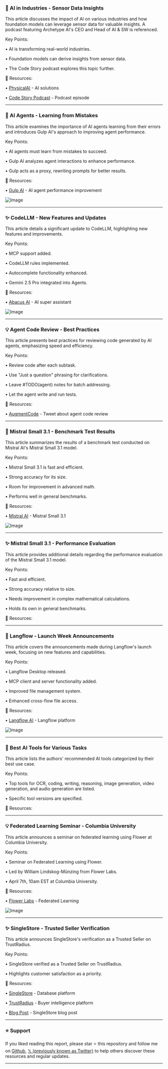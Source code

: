 ### 🤖 AI in Industries - Sensor Data Insights

This article discusses the impact of AI on various industries and how foundation models can leverage sensor data for valuable insights.  A podcast featuring Archetype AI's CEO and Head of AI & SW is referenced.

Key Points:

• AI is transforming real-world industries.


• Foundation models can derive insights from sensor data.


• The Code Story podcast explores this topic further.


🔗 Resources:

• [PhysicalAI](https://x.com/PhysicalAI) - AI solutions


• [Code Story Podcast](https://x.com/PhysicalAI/status/1907825839737384963) - Podcast episode


---

### 🤖 AI Agents - Learning from Mistakes

This article examines the importance of AI agents learning from their errors and introduces Gulp AI's approach to improving agent performance.

Key Points:

• AI agents must learn from mistakes to succeed.


• Gulp AI analyzes agent interactions to enhance performance.


• Gulp acts as a proxy, rewriting prompts for better results.


🔗 Resources:

• [Gulp AI](https://x.com/Gulp_AI) - AI agent performance improvement


![Image](https://pbs.twimg.com/ext_tw_video_thumb/1908277303844499456/pu/img/onYyBxhf-NBU2x0Q.jpg)


---

### ✨ CodeLLM - New Features and Updates

This article details a significant update to CodeLLM, highlighting new features and improvements.

Key Points:

• MCP support added.


• CodeLLM rules implemented.


• Autocomplete functionality enhanced.


• Gemini 2.5 Pro integrated into Agents.


🔗 Resources:

• [Abacus AI](https://x.com/abacusai) - AI super assistant


![Image](https://pbs.twimg.com/ext_tw_video_thumb/1908233427062779904/pu/img/fnAVn9T_HWKxQtiF.jpg)


---

### 💡 Agent Code Review - Best Practices

This article presents best practices for reviewing code generated by AI agents, emphasizing speed and efficiency.

Key Points:

• Review code after each subtask.


• Use "Just a question" phrasing for clarifications.


• Leave #TODO(agent) notes for batch addressing.


• Let the agent write and run tests.


🔗 Resources:

• [AugmentCode](https://x.com/augmentcode/status/1908240637104972061) - Tweet about agent code review


---

### 🤖 Mistral Small 3.1 - Benchmark Test Results

This article summarizes the results of a benchmark test conducted on Mistral AI's Mistral Small 3.1 model.

Key Points:

• Mistral Small 3.1 is fast and efficient.


• Strong accuracy for its size.


• Room for improvement in advanced math.


• Performs well in general benchmarks.


🔗 Resources:

• [Mistral AI](https://x.com/MistralAI) - Mistral Small 3.1


![Image](https://pbs.twimg.com/media/GntTJEwbYAIeVE_?format=jpg&name=small)


---

### ✨ Mistral Small 3.1 - Performance Evaluation

This article provides additional details regarding the performance evaluation of the Mistral Small 3.1 model.

Key Points:

• Fast and efficient.


• Strong accuracy relative to size.


• Needs improvement in complex mathematical calculations.


• Holds its own in general benchmarks.


🔗 Resources:


---

### 🚀 Langflow - Launch Week Announcements

This article covers the announcements made during Langflow's launch week, focusing on new features and capabilities.

Key Points:

• Langflow Desktop released.


• MCP client and server functionality added.


• Improved file management system.


• Enhanced cross-flow file access.


🔗 Resources:

• [Langflow AI](https://x.com/langflow_ai) - Langflow platform


![Image](https://pbs.twimg.com/media/GntQkLmWAAAgJb4?format=jpg&name=small)


---

### 🤖 Best AI Tools for Various Tasks

This article lists the authors' recommended AI tools categorized by their best use case.

Key Points:

• Top tools for OCR, coding, writing, reasoning, image generation, video generation, and audio generation are listed.


•  Specific tool versions are specified.


🔗 Resources:


---

### 💡 Federated Learning Seminar - Columbia University

This article announces a seminar on federated learning using Flower at Columbia University.

Key Points:

• Seminar on Federated Learning using Flower.


• Led by William Lindskog-Münzing from Flower Labs.


• April 7th, 10am EST at Columbia University.



🔗 Resources:

• [Flower Labs](https://x.com/flwrlabs) - Federated Learning


![Image](https://pbs.twimg.com/media/GnsV-FHXQAAsglm?format=jpg&name=small)


---

### ✨ SingleStore - Trusted Seller Verification

This article announces SingleStore's verification as a Trusted Seller on TrustRadius.

Key Points:

• SingleStore verified as a Trusted Seller on TrustRadius.


• Highlights customer satisfaction as a priority.


🔗 Resources:

• [SingleStore](https://x.com/SingleStoreDB) - Database platform


• [TrustRadius](https://x.com/trustradius) - Buyer intelligence platform


• [Blog Post](https://t.co/OSnmih7C7O) - SingleStore blog post


---

### ⭐️ Support

If you liked reading this report, please star ⭐️ this repository and follow me on [Github](https://github.com/Drix10), [𝕏 (previously known as Twitter)](https://x.com/DRIX_10_) to help others discover these resources and regular updates.

---